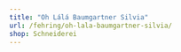 ```yaml
---
title: "Oh Lálá Baumgartner Silvia"
url: /fehring/oh-lala-baumgartner-silvia/
shop: Schneiderei
---
```

